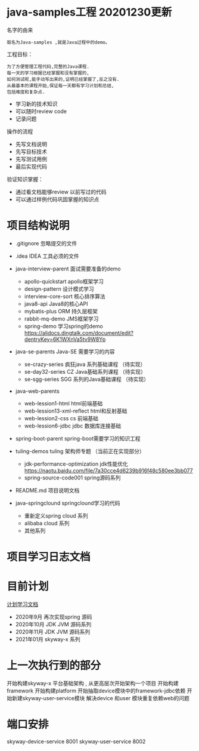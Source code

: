 # java-samples工程 20201230更新
名字的由来

    取名为Java-samples ,就是Java过程中的demo。   
工程目标：

    为了方便管理工程代码,完整的Java课程.
    每一天的学习根据已经掌握和没有掌握的,
    如何测试呢,能手动写出来的,证明已经掌握了,反之没有.
    从最基本的课程开始,保证每一天都有学习计划和总结,
    包括难度和复杂点.
    
 - 学习新的技术知识
 - 可以随时review code
 - 记录问题 
    
操作的流程
- 先写文档说明
- 先写目标技术
- 先写测试用例
- 最后实现代码

验证知识掌握：

- 通过看文档能够review 以前写过的代码
- 可以通过样例代码巩固掌握的知识点 

# 项目结构说明



- .gitignore 忽略提交的文件
- .idea   IDEA 工具必须的文件
- java-interview-parent  面试需要准备的demo
  - apollo-quickstart apollo框架学习
  - design-pattern    设计模式学习
  - interview-core-sort  核心排序算法
  - java8-api             Java8的核心API 
  - mybatis-plus          ORM 持久层框架  
  - rabbit-mq-demo        JMS框架学习 
  - spring-demo   学习spring的demo  https://alidocs.dingtalk.com/document/edit?dentryKey=6K1WXnVa5tv9W8Yp
- java-se-parents        Java-SE 需要学习的内容
  - se-crazy-series  疯狂java 系列基础课程   （待实现）
  - se-day32-series  CZ Java基础系列课程 （待实现）
  - se-sgg-series    SGG 系列的Java基础课程  （待实现）
- java-web-parents
  - web-lession1-html   html前端基础
  - web-lession13-xml-reflect html和反射基础
  - web-lession2-css    cs 前端基础
  - web-lession6-jdbc   jdbc 数据库连接基础
- spring-boot-parent     spring-boot需要学习的知识工程
- tuling-demos     tuling 架构师专题  （当前正在实现部分）
    - jdk-performance-optimization jdk性能优化 https://naotu.baidu.com/file/7a30cce4d6239b916f48c580ee3bb077
    - spring-source-code001  spring源码系列 
- README.md              项目说明文档

- java-springclound  springclound学习的代码
    - 重新定义spring cloud 系列
    - alibaba cloud 系列
    - 其他系列
    
# 项目学习日志文档

# 目前计划
  
[计划学习文档](https://alidocs.dingtalk.com/document/edit?dentryKey=RljJl244YsP2wyWd)

- 2020年9月 再次实现spring 源码
- 2020年10月 JDK JVM 源码系列
- 2020年11月 JDK JVM 源码系列
- 2021年01月 skyway-x 系列

# 上一次执行到的部分

开始构建skyway-x 平台基础架构  , 从更高层次开始架构一个项目
开始构建framework
开始构建platform
开始抽取device模块中的framework-jdbc依赖
开始新建skyway-user-service模块
解决device 和user 模块重复依赖web的问题

# 端口安排
skyway-device-service  8001
skyway-user-service    8002